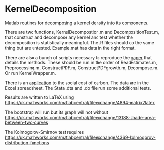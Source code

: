 # KernelDecomposition
Matlab routines for decomposing a kernel density into its components.

There are two functions, KernelDecompostion.m and DecompositionTest.m, that construct and decompose any kernel and test whether the decomposition is statistically meaningful. The .R files should do the same thing but are untested. Example.mat has data in the right format.

There are also a bunch of scripts necessary to reproduce the [paper](https://ideas.repec.org/p/sus/susewp/0720.html) that details the methods. These should be run in the order of ReadEstimates.m, Preprocessing.m, ConstructPDF.m, ConstructPDFgrowth.m, Decompose.m. Or run KernelWrapper.m. 

There is an [application](https://ideas.repec.org/p/sus/susewp/0821.html) to the social cost of carbon. The data are in the Excel spreadsheet. The Stata .dta and .do file run some additional tests.

Results are written to LaTeX using https://uk.mathworks.com/matlabcentral/fileexchange/4894-matrix2latex

The bootstrap will run but its graph will not without https://uk.mathworks.com/matlabcentral/fileexchange/13188-shade-area-between-two-curves

The Kolmogorov-Smirnov test requires https://uk.mathworks.com/matlabcentral/fileexchange/4369-kolmogorov-distribution-functions
